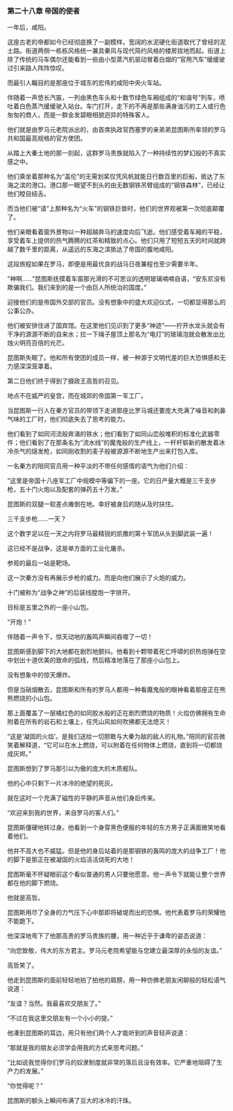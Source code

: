 ### **第二十八章 帝国的使者**

一年后，咸阳。

这座古老的帝都如今已经彻底换了一副模样。宽阔的水泥硬化街道取代了曾经的泥土路。街道两侧一栋栋风格统一兼具秦风与现代简约风格的楼房拔地而起。街道上除了传统的马车偶尔还能看到一些由小型蒸汽机驱动冒着白烟的“官用汽车”缓缓驶过引来路人阵阵惊叹。

而最引人瞩目的是那座位于城东的宏伟的咸阳中央火车站。

伴随着一声悠长汽笛，一列由黑色车头和十数节绿色车厢组成的“和谐号”列车，喷吐着白色蒸汽缓缓驶入站台。车门打开，走下的不再是那些满身油污的工人或行色匆匆的商人，而是一群金发碧眼相貌迥异的特殊客人。

他们就是由罗马元老院派出的，由首席执政官西塞罗的亲弟弟昆图斯所率领的罗马共和国最高规格的官方使团。

从踏上大秦土地的那一刻起，这群罗马贵族就陷入了一种持续性的梦幻般的不真实感之中。

他们乘坐着那种名为“盖伦”的无需划桨仅凭风帆就能日行数百里的巨船，抵达了东海之滨的港口。港口那一眼望不到头的由无数钢铁吊臂组成的“钢铁森林”，已经让他们瞠目结舌。

而当他们被“请”上那种名为“火车”的钢铁巨兽时，他们的世界观被第一次彻底颠覆了。

他们亲眼看着窗外景物以一种超越奔马的速度向后飞逝。他们感受着车厢的平稳，享受着车上提供的热气腾腾的红茶和精致的点心。他们只用了短短五天的时间就跨越了数千里的距离，从遥远的东海之滨抵达了帝国的腹地咸阳。

这段旅程如果在罗马，即便是用最优良的战马日夜兼程也至少需要半年。

“神啊……”昆图斯抚摸着车窗那光滑的不可思议的透明玻璃喃喃自语，“安东尼没有欺骗我们。我们来到的是一个由巨人所统治的国度。”

迎接他们的是帝国外交部的官员。没有想象中的盛大欢迎仪式，一切都显得那么的公事公办。

他们被安排住进了国宾馆。在这里他们见识到了更多“神迹”——拧开水龙头就会有干净的源源不断的自来水；拉一下绳子屋顶上那名为“电灯”的玻璃泡就会散发出比烛火明亮百倍的光芒。

昆图斯失眠了。他和所有使团的成员一样，被一种源于文明代差的巨大恐惧感和无力感深深笼罩着。

第二日他们终于得到了摄政王高哲的召见。

地点不在威严的皇宫，而在城郊的帝国第一军工厂。

当昆图斯一行人在秦方官员的带领下走进那座比罗马城还要庞大充满了噪音和刺鼻气味的工厂时，他们彻底失去了思考的能力。

他们看到了如同河流般奔涌的铁水；他们看到了如同山峦般堆积的标准化武器零件；他们看到了在那条名为“流水线”的魔鬼般的生产线上，一杆杆崭新的散发着冰冷杀气的燧发枪，如同刚收割的麦子般被源源不断地生产出来打包入库。

一名秦方的陪同官员用一种平淡的不带任何感情的语气为他们介绍：

“这里是帝国十八座军工厂中规模中等偏下的一座。它的日产量大概是三千支步枪，五十门火炮以及配套的弹药五十万发。”

昆图斯的双腿一软差点瘫倒在地。幸好被身后的随从及时扶住。

三千支步枪……一天？

这个数字足以在一天之内将罗马最精锐的凯撒的第十军团从头到脚武装一遍！

这已经不是战争，这是单方面的工业化屠杀。

参观的最后一站是靶场。

这一次秦方没有再展示步枪的威力。而是向他们展示了火炮的威力。

十门被称为“战争之神”的后装线膛炮一字排开。

目标是五里之外的一座小山包。

“开炮！”

伴随着一声令下，惊天动地的轰鸣声瞬间吞噬了一切！

昆图斯感到脚下的大地都在剧烈地颤抖。他看到十颗带着死亡呼啸的炽热炮弹在空中划出十道优美的致命的弧线，然后精准地落在了那座小山包上。

没有想象中的惊天爆炸。

但是当硝烟散去，昆图斯和所有的罗马人都用一种看魔鬼般的眼神看着那座正在熊熊燃烧的小山包。

那上面覆盖了一层橘红色的如同胶水般的正在剧烈燃烧的物质！火焰仿佛拥有生命附着在所有的岩石和土壤上，任凭山风如何吹拂都无法熄灭！

“这是‘凝固的火焰’。是我们送给一切胆敢与大秦为敌的敌人的礼物。”陪同的官员微笑着解释道，“它可以在水上燃烧，可以附着在任何物体上燃烧，直到将一切都烧成灰烬。”

昆图斯想到了罗马那引以为傲的庞大的木质舰队。

他的心中只剩下一片冰冷的绝望的死灰。

就在这时一个充满了磁性的平静的声音从他们身后传来。

“欢迎来到我的世界，来自罗马的客人们。”

昆图斯僵硬地转过身。他看到一个身穿黑色便服的年轻的东方男子正满面微笑地看着他们。

他并不高大也不威猛。但是他的身后站着的是那钢铁的轰鸣的庞大的战争工厂！他的脚下是那正在被凝固的火焰活活烧死的大地！

昆图斯毫不怀疑眼前这个看似普通的男人只要他愿意。他一声令下就能让整个世界都在他的脚下燃烧。

他就是高哲。

昆图斯用尽了全身的力气压下心中那即将破堤而出的恐惧。他代表着罗马的荣耀他不能跪下。

他深深地弯下了他那高贵的罗马贵族的腰，用一种近乎于谦卑的姿态说道：

“向您致敬，伟大的东方君主。罗马元老院希望能与您建立最深厚的永恒的友谊。”

高哲笑了。

他走到昆图斯的面前轻轻地拍了拍他的肩膀，用一种仿佛老朋友闲聊般的轻松语气说道：

“友谊？当然。我最喜欢交朋友了。”

“不过在我这里交朋友有一个小小的提。”

他凑到昆图斯的耳边，用只有他们两个人才能听到的声音轻声说道：

“那就是我的朋友必须学会用我的方式来思考问题。”

“比如说我觉得你们罗马的奴隶制度就非常的落后且没有效率。它严重地阻碍了生产力的发展。”

“你觉得呢？”

昆图斯的额头上瞬间布满了豆大的冰冷的汗珠。